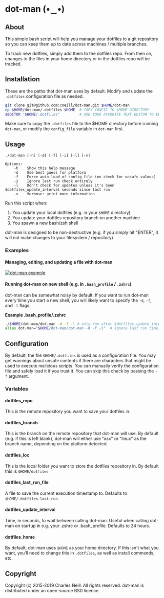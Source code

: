 # dot-man (•‿•)

## About

This simple bash script will help you manage your dotfiles to a git repository
so you can keep them up to date across machines / multiple branches.

To track new dotfiles, simply add them to the dotfiles repo. From then on, changes to
the files in your home directory or in the dotfiles repo will be tracked.

## Installation

These are the paths that dot-man uses by default. Modify and update the `.dotfiles`
configuration file as needed. 

```bash
git clone git@github.com:cneill/dot-man.git $HOME/dot-man
cp $HOME/dot-man/.dotfiles $HOME  # COPY CONFIG TO $HOME DIRECTORY
$EDITOR "$HOME/.dotfiles"         # USE YOUR FAVORITE TEXT EDITOR TO EDIT CONFIG FILE
```

Make sure to copy the `.dotfiles` file to the $HOME directory before running
`dot-man`, or modify the `config_file` variable in `dot-man` first.

## Usage

```
./dot-man [-h] [-d] [-f] [-i] [-l] [-v]

Options:
    -h    Show this help message
    -d    Use best guess for platform
    -f    Force auto-load of config file (no check for unsafe values)
    -i    Ignore last run check entirely
    -l    Don't check for updates unless it's been $dotfiles_update_interval seconds since last run
    -v    Verbose: print more information
```

Run this script when:

1. You update your local dotfiles (e.g. in your `$HOME` directory)
2. You update your dotfiles repository branch on another machine
3. You spawn a new bash/zsh shell

dot-man is designed to be non-destructive (e.g. if you simply hit "ENTER",
it will not make changes to your filesystem / repository).

### Examples

#### Managing, editing, and updating a file with dot-man
[![dot-man example](http://img.youtube.com/vi/yVPGdl5cSL8/0.jpg)](https://www.youtube.com/watch?v=yVPGdl5cSL8)

#### Running dot-man on new shell (e.g. in `.bash_profile` / `.zshrc`)

dot-man can be somewhat noisy by default. If you want to run dot-man every time you start a new shell, you will likely want to specify the `-d`, `-f`, and `-l` flags.

__Example .bash_profile/.zshrc__
```bash
./$HOME/dot-man/dot-man -d -f -l # only run after $dotfiles_update_interval seconds, skip checks
alias dot-man="$HOME/dot-man/dot-man -d -f -i"  # ignore last run time, skip checks
```  

## Configuration

By default, the file `$HOME/.dotfiles` is used as a configuration file. You
may get warnings about unsafe contents if there are characters that might be
used to execute malicious scripts. You can manually verify the configuration
file and safely load it if you trust it. You can skip this check by passing
the `-f` argument.

### Variables

#### dotfiles\_repo

This is the remote repository you want to save your dotfiles in.

#### dotfiles\_branch

This is the branch on the remote repository that dot-man will use. By
default (e.g. if this is left blank), dot-man will either use "osx"
or "linux" as the branch name, depending on the platform detected.

#### dotfiles\_loc

This is the local folder you want to store the dotfiles repository in. By
default this is `$HOME/dotfiles`

#### dotfiles\_last\_run\_file

A file to save the current execution timestamp to. Defaults to
`$HOME/.dotfiles-last-run`.

#### dotfiles\_update\_interval

Time, in seconds, to wait between calling dot-man. Useful when calling dot-man
on startup in e.g. your .zshrc or .bash\_profile. Defaults to 24 hours.

#### dotfiles\_home

By default, dot-man uses `$HOME` as your home directory. If this isn't what you
want, you'll need to change this in `.dotfiles`, as well as install commands, etc.

## Copyright

Copyright (c) 2015-2019 Charles Neill. All rights reserved. dot-man is
distributed under an open-source BSD licence.
